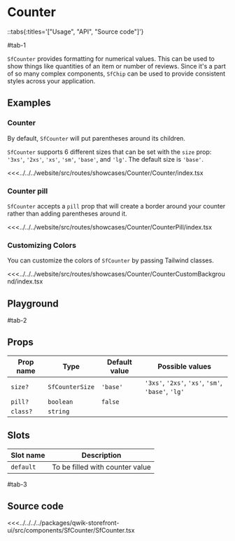 # Counter

::tabs{:titles='["Usage", "API", "Source code"]'}

#tab-1

`SfCounter` provides formatting for numerical values. This can be used to show things like quantities of an item or number of reviews. Since it's a part of so many complex components, `SfChip` can be used to provide consistent styles across your application.

## Examples

### Counter

By default, `SfCounter` will put parentheses around its children.

`SfCounter` supports 6 different sizes that can be set with the `size` prop: `'3xs'`, `'2xs'`, `'xs'`, `'sm'`, `'base'`, and `'lg'`. The default size is `'base'`.

<Showcase showcase-name="Counter/Counter">

<<<../../../website/src/routes/showcases/Counter/Counter/index.tsx

</Showcase>

### Counter pill

`SfCounter` accepts a `pill` prop that will create a border around your counter rather than adding parentheses around it.

<Showcase showcase-name="Counter/CounterPill">

<<<../../../website/src/routes/showcases/Counter/CounterPill/index.tsx

</Showcase>

### Customizing Colors

You can customize the colors of `SfCounter` by passing Tailwind classes.

<Showcase showcase-name="Counter/CounterCustomBackground">

<<<../../../website/src/routes/showcases/Counter/CounterCustomBackground/index.tsx

</Showcase>

<!-- ## Accessibility notes

The root element of `SfCounter` is a `<span>`. Since a `<span>` is an inline element, you should avoid placing block elements (like `div` or `p`) inside of it. -->

## Playground

<Generate class="playground" />

#tab-2

## Props

| Prop name | Type            | Default value | Possible values                                    |
| --------- | --------------- | ------------- | -------------------------------------------------- |
| `size?`   | `SfCounterSize` | `'base'`      | `'3xs'`, `'2xs'`, `'xs'`, `'sm'`, `'base'`, `'lg'` |
| `pill?`   | `boolean`       | `false`       |                                                    |
| `class?`  | `string`        |               |                                                    |

## Slots

| Slot name | Description                     |
| --------- | ------------------------------- |
| `default` | To be filled with counter value |

#tab-3

## Source code

<<<../../../../packages/qwik-storefront-ui/src/components/SfCounter/SfCounter.tsx
